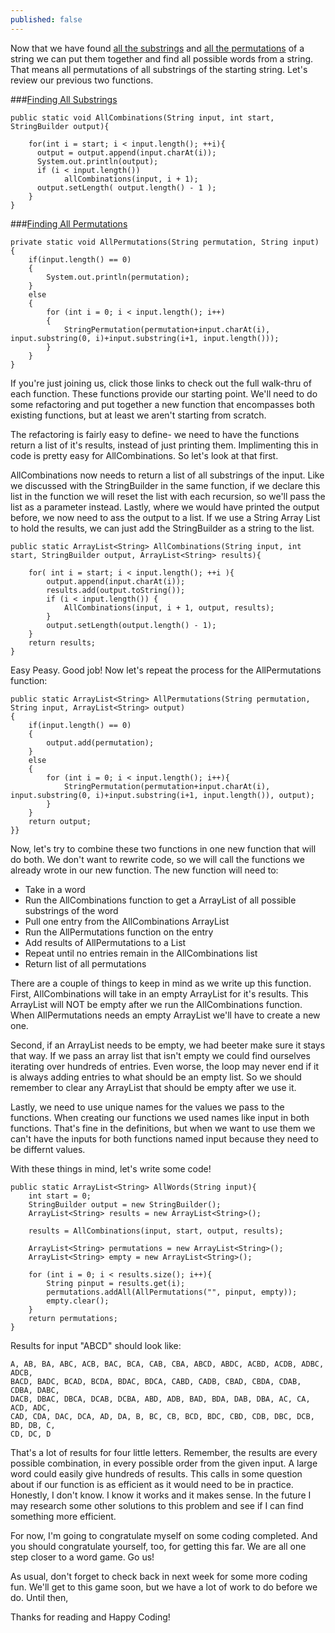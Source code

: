 ```yaml
---
published: false
---
```

Now that we have found [all the substrings](https://sjcswank.github.io/Finding-All-Substrings-of-a-String/) and [all the permutations](https://sjcswank.github.io/Finding-All-Permutations-of-a-String-with-Recursion/) of a string we can put them together and find all possible words from a string. That means all permutations of all substrings of the starting string. Let's review our previous two functions.

###[Finding All Substrings](https://sjcswank.github.io/Finding-All-Substrings-of-a-String/)

	public static void AllCombinations(String input, int start, StringBuilder output){
        
      	for(int i = start; i < input.length(); ++i){
          output = output.append(input.charAt(i));
          System.out.println(output);
          if (i < input.length())
    			allCombinations(input, i + 1);
          output.setLength( output.length() - 1 );
      	}
    }
    
###[Finding All Permutations](https://sjcswank.github.io/Finding-All-Permutations-of-a-String-with-Recursion/)

    private static void AllPermutations(String permutation, String input)
    {    
        if(input.length() == 0)
        {
            System.out.println(permutation);
        }
        else
        {
            for (int i = 0; i < input.length(); i++)
            {    
                StringPermutation(permutation+input.charAt(i), input.substring(0, i)+input.substring(i+1, input.length()));
            }
        }
    }

If you're just joining us, click those links to check out the full walk-thru of each function. These functions provide our starting point. We'll need to do some refactoring and put together a new function that encompasses both existing functions, but at least we aren't starting from scratch.

The refactoring is fairly easy to define- we need to have the functions return a list of it's results, instead of just printing them. Implimenting this in code is pretty easy for AllCombinations. So let's look at that first.

AllCombinations now needs to return a list of all substrings of the input. Like we discussed with the StringBuilder in the same function, if we declare this list in the function we will reset the list with each recursion, so we'll pass the list as a parameter instead. Lastly, where we would have printed the output before, we now need to ass the output to a list. If we use a String Array List to hold the results, we can just add the StringBuilder as a string to the list. 

	public static ArrayList<String> AllCombinations(String input, int start, StringBuilder output, ArrayList<String> results){
    	
        for( int i = start; i < input.length(); ++i ){
            output.append(input.charAt(i));
            results.add(output.toString());
            if (i < input.length()) {
            	AllCombinations(input, i + 1, output, results);
            }
            output.setLength(output.length() - 1);
        }
        return results;
    }

Easy Peasy. Good job! Now let's repeat the process for the AllPermutations function:

    public static ArrayList<String> AllPermutations(String permutation, String input, ArrayList<String> output)
    {    
        if(input.length() == 0)
        {
            output.add(permutation);
        }
        else
        {
            for (int i = 0; i < input.length(); i++){    
                StringPermutation(permutation+input.charAt(i), input.substring(0, i)+input.substring(i+1, input.length()), output);
            }
        }
        return output;
    }}

Now, let's try to combine these two functions in one new function that will do both. We don't want to rewrite code, so we will call the functions we already wrote in our new function. The new function will need to:
- Take in a word
- Run the AllCombinations function to get a ArrayList of all possible substrings of the word
- Pull one entry from the AllCombinations ArrayList
- Run the AllPermutations function on the entry
- Add results of AllPermutations to a List
- Repeat until no entries remain in the AllCombinations list
- Return list of all permutations

There are a couple of things to keep in mind as we write up this function. First, AllCombinations will take in an empty ArrayList for it's results. This ArrayList will NOT be empty after we run the AllCombinations function. When AllPermutations needs an empty ArrayList we'll have to create a new one.

Second, if an ArrayList needs to be empty, we had beeter make sure it stays that way. If we pass an array list that isn't empty we could find ourselves iterating over hundreds of entries. Even worse, the loop may never end if it is always adding entries to what should be an empty list. So we should remember to clear any ArrayList that should be empty after we use it.

Lastly, we need to use unique names for the values we pass to the functions. When creating our functions we used names like input in both functions. That's fine in the definitions, but when we want to use them we can't have the inputs for both functions named input because they need to be differnt values.

With these things in mind, let's write some code!

	public static ArrayList<String> AllWords(String input){
		int start = 0;
		StringBuilder output = new StringBuilder();
		ArrayList<String> results = new ArrayList<String>();
		
		results = AllCombinations(input, start, output, results);
		
		ArrayList<String> permutations = new ArrayList<String>();
		ArrayList<String> empty = new ArrayList<String>();
		
		for (int i = 0; i < results.size(); i++){
			String pinput = results.get(i);
			permutations.addAll(AllPermutations("", pinput, empty));
			empty.clear();
		}
		return permutations;
	}
    
Results for input "ABCD" should look like:

	A, AB, BA, ABC, ACB, BAC, BCA, CAB, CBA, ABCD, ABDC, ACBD, ACDB, ADBC, ADCB, 
    BACD, BADC, BCAD, BCDA, BDAC, BDCA, CABD, CADB, CBAD, CBDA, CDAB, CDBA, DABC, 
    DACB, DBAC, DBCA, DCAB, DCBA, ABD, ADB, BAD, BDA, DAB, DBA, AC, CA, ACD, ADC, 
    CAD, CDA, DAC, DCA, AD, DA, B, BC, CB, BCD, BDC, CBD, CDB, DBC, DCB, BD, DB, C,
    CD, DC, D
    
That's a lot of results for four little letters. Remember, the results are every possible combination, in every possible order from the given input. A large word could easily give hundreds of results. This calls in some question about if our function is as efficient as it would need to be in practice. Honestly, I don't know. I know it works and it makes sense. In the future I may research some other solutions to this problem and see if I can find something more efficient. 

For now, I'm going to congratulate myself on some coding completed. And you should congratulate yourself, too, for getting this far. We are all one step closer to a word game. Go us!

As usual, don't forget to check back in next week for some more coding fun. We'll get to this game soon, but we have a lot of work to do before we do. Until then,

Thanks for reading and Happy Coding!